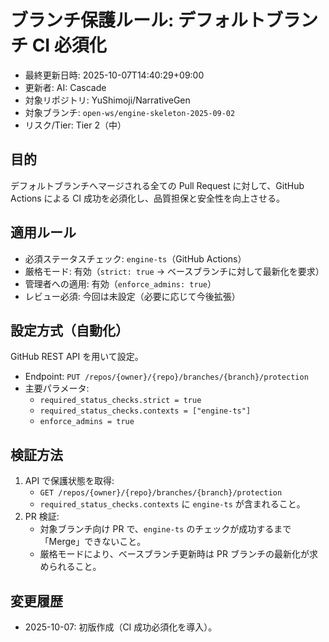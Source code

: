 # ブランチ保護ルール: デフォルトブランチ CI 必須化

- 最終更新日時: 2025-10-07T14:40:29+09:00
- 更新者: AI: Cascade
- 対象リポジトリ: YuShimoji/NarrativeGen
- 対象ブランチ: `open-ws/engine-skeleton-2025-09-02`
- リスク/Tier: Tier 2（中）

## 目的
デフォルトブランチへマージされる全ての Pull Request に対して、GitHub Actions による CI 成功を必須化し、品質担保と安全性を向上させる。

## 適用ルール
- 必須ステータスチェック: `engine-ts`（GitHub Actions）
- 厳格モード: 有効（`strict: true` → ベースブランチに対して最新化を要求）
- 管理者への適用: 有効（`enforce_admins: true`）
- レビュー必須: 今回は未設定（必要に応じて今後拡張）

## 設定方式（自動化）
GitHub REST API を用いて設定。
- Endpoint: `PUT /repos/{owner}/{repo}/branches/{branch}/protection`
- 主要パラメータ:
  - `required_status_checks.strict = true`
  - `required_status_checks.contexts = ["engine-ts"]`
  - `enforce_admins = true`

## 検証方法
1. API で保護状態を取得:
   - `GET /repos/{owner}/{repo}/branches/{branch}/protection`
   - `required_status_checks.contexts` に `engine-ts` が含まれること。
2. PR 検証:
   - 対象ブランチ向け PR で、`engine-ts` のチェックが成功するまで「Merge」できないこと。
   - 厳格モードにより、ベースブランチ更新時は PR ブランチの最新化が求められること。

## 変更履歴
- 2025-10-07: 初版作成（CI 成功必須化を導入）。
